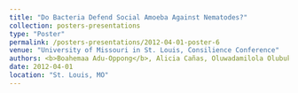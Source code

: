 ```yaml
---
title: "Do Bacteria Defend Social Amoeba Against Nematodes?"
collection: posters-presentations
type: "Poster"
permalink: /posters-presentations/2012-04-01-poster-6
venue: "University of Missouri in St. Louis, Consilience Conference"
authors: <b>Boahemaa Adu-Oppong</b>, Alicia Cañas, Oluwadamilola Olubukola Adefarati , Joan E. Strassmann, David C. Queller
date: 2012-04-01
location: "St. Louis, MO"
---
```

